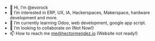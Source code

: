 - 👋 Hi, I’m @evorock
- 👀 I’m interested in ERP, UX, IA, Hackerspaces, Makerspace, hardware development and more.
- 🌱 I’m currently learning Odoo, web development, google app script.
- 💞️ I’m looking to collaborate on (Not Now!)
- 📫 How to reach me me@hectormendez.io (Website not ready!)

<!---
evorock/evorock is a ✨ special ✨ repository because its `README.md` (this file) appears on your GitHub profile.
You can click the Preview link to take a look at your changes.
--->
